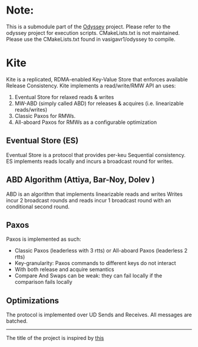 # Note:
This is a submodule part of the [Odyssey](https://github.com/vasigavr1/Odyssey) project. Please refer to the odyssey project for execution scripts. CMakeLists.txt is not maintained. Please use the CMakeLists.txt found in vasigavr1/odyssey to compile.

# Kite
Kite is a replicated, RDMA-enabled Key-Value Store that enforces available Release Consistency.
Kite implements a read/write/RMW API an uses:
1. Eventual Store for relaxed reads  & writes
2. MW-ABD (simply called ABD) for releases & acquires (i.e. linearizable reads/writes)
3. Classic Paxos for RMWs.
4. All-aboard Paxos for RMWs as a configurable optimization

## Eventual Store (ES)
Eventual Store is a protocol that provides per-keu Sequential consistency.
ES implements reads locally and incurs a broadcast round for writes.


## ABD Algorithm (Attiya, Bar-Noy, Dolev )

ABD is an algorithm that implements linearizable reads and writes
Writes incur 2 broadcast rounds and reads incur 1 broadcast round with an conditional second round.

## Paxos
Paxos is implemented as such:
* Classic Paxos (leaderless with 3 rtts) or All-aboard Paxos (leaderless 2 rtts)
* Key-granularity: Paxos commands to different keys do not interact
* With both release and acquire semantics
* Compare And Swaps can be weak: they can fail locally if the comparison fails locally





## Optimizations
The protocol is implemented over UD Sends and Receives.
All messages are batched.

--------------------------------------------------------------
The title of the project is inspired by [this](https://www.youtube.com/watch?v=wLaRG--hCTI)